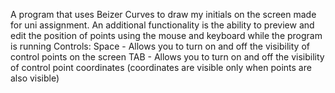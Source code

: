 A program that uses Beizer Curves to draw my initials on the screen made for uni assignment.
An additional functionality is the ability to preview and edit the position of points using the mouse and keyboard while the program is running
Controls:
Space - Allows you to turn on and off the visibility of control points on the screen
TAB - Allows you to turn on and off the visibility of control point coordinates (coordinates are visible only when points are also visible)
